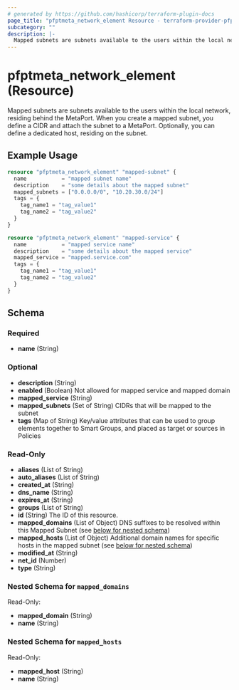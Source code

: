 ```yaml
---
# generated by https://github.com/hashicorp/terraform-plugin-docs
page_title: "pfptmeta_network_element Resource - terraform-provider-pfptmeta"
subcategory: ""
description: |-
  Mapped subnets are subnets available to the users within the local network, residing behind the MetaPort. When you create a mapped subnet, you define a CIDR and attach the subnet to a MetaPort. Optionally, you can define a dedicated host, residing on the subnet.
---
```


# pfptmeta_network_element (Resource)

Mapped subnets are subnets available to the users within the local network, residing behind the MetaPort. When you create a mapped subnet, you define a CIDR and attach the subnet to a MetaPort. Optionally, you can define a dedicated host, residing on the subnet.

## Example Usage

```terraform
resource "pfptmeta_network_element" "mapped-subnet" {
  name           = "mapped subnet name"
  description    = "some details about the mapped subnet"
  mapped_subnets = ["0.0.0.0/0", "10.20.30.0/24"]
  tags = {
    tag_name1 = "tag_value1"
    tag_name2 = "tag_value2"
  }
}

resource "pfptmeta_network_element" "mapped-service" {
  name           = "mapped service name"
  description    = "some details about the mapped service"
  mapped_service = "mapped.service.com"
  tags = {
    tag_name1 = "tag_value1"
    tag_name2 = "tag_value2"
  }
}
```

<!-- schema generated by tfplugindocs -->
## Schema

### Required

- **name** (String)

### Optional

- **description** (String)
- **enabled** (Boolean) Not allowed for mapped service and mapped domain
- **mapped_service** (String)
- **mapped_subnets** (Set of String) CIDRs that will be mapped to the subnet
- **tags** (Map of String) Key/value attributes that can be used to group elements together to Smart Groups, and placed as target or sources in Policies

### Read-Only

- **aliases** (List of String)
- **auto_aliases** (List of String)
- **created_at** (String)
- **dns_name** (String)
- **expires_at** (String)
- **groups** (List of String)
- **id** (String) The ID of this resource.
- **mapped_domains** (List of Object) DNS suffixes to be resolved within this Mapped Subnet (see [below for nested schema](#nestedatt--mapped_domains))
- **mapped_hosts** (List of Object) Additional domain names for specific hosts in the mapped subnet (see [below for nested schema](#nestedatt--mapped_hosts))
- **modified_at** (String)
- **net_id** (Number)
- **type** (String)

<a id="nestedatt--mapped_domains"></a>
### Nested Schema for `mapped_domains`

Read-Only:

- **mapped_domain** (String)
- **name** (String)


<a id="nestedatt--mapped_hosts"></a>
### Nested Schema for `mapped_hosts`

Read-Only:

- **mapped_host** (String)
- **name** (String)



